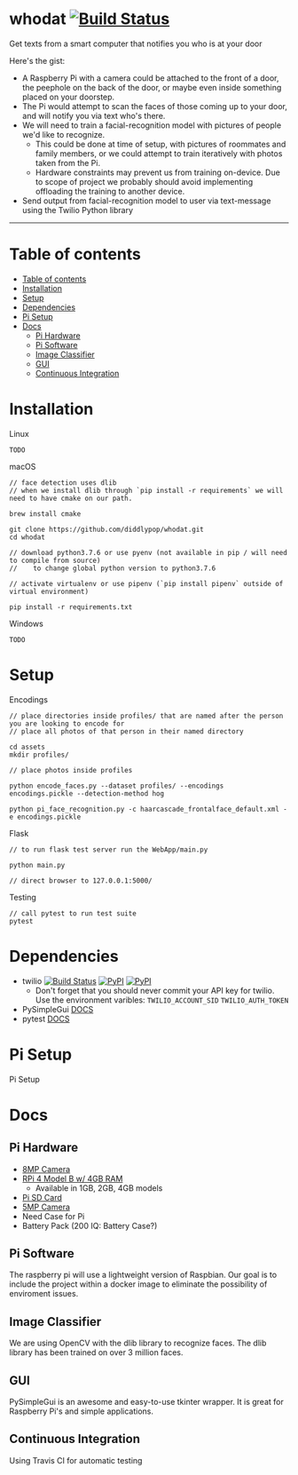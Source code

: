 # whodat [![Build Status](https://travis-ci.com/diddlyPop/whodat.svg?branch=master)](https://travis-ci.com/diddlyPop/whodat)
Get texts from a smart computer that notifies you who is at your door

Here's the gist: 
- A Raspberry Pi with a camera could be attached to the front of a door, the peephole on the back of the door, or maybe even inside something placed on your doorstep. 
- The Pi would attempt to scan the faces of those coming up to your door, and will notify you via text who's there. 
- We will need to train a facial-recognition model with pictures of people we'd like to recognize. 
  - This could be done at time of setup, with pictures of roommates and family members, or we could attempt to train iteratively with photos taken from the Pi. 
  - Hardware constraints may prevent us from training on-device. Due to scope of project we probably should avoid implementing  offloading the training to another device. 
- Send output from facial-recognition model to user via text-message using the Twilio Python library

<hr>


Table of contents
=================
<!--ts-->
   * [Table of contents](#table-of-contents)
   * [Installation](#installation)
   * [Setup](#setup)
   * [Dependencies](#dependencies)
   * [Pi Setup](#pi-setup)
   * [Docs](#docs)
      * [Pi Hardware](#pi-hardware)
      * [Pi Software](#pi-software)
      * [Image Classifier](#image-classifier)
      * [GUI](#gui)
      * [Continuous Integration](#continuous-integration)
<!--te-->


Installation
============
Linux 
```
TODO
```

macOS 
```
// face detection uses dlib 
// when we install dlib through `pip install -r requirements` we will need to have cmake on our path.

brew install cmake

git clone https://github.com/diddlypop/whodat.git
cd whodat

// download python3.7.6 or use pyenv (not available in pip / will need to compile from source)
//    to change global python version to python3.7.6

// activate virtualenv or use pipenv (`pip install pipenv` outside of virtual environment)

pip install -r requirements.txt
```

Windows
```
TODO
```

Setup
============

Encodings
```
// place directories inside profiles/ that are named after the person you are looking to encode for
// place all photos of that person in their named directory

cd assets
mkdir profiles/

// place photos inside profiles

python encode_faces.py --dataset profiles/ --encodings encodings.pickle --detection-method hog

python pi_face_recognition.py -c haarcascade_frontalface_default.xml -e encodings.pickle
```

Flask
```
// to run flask test server run the WebApp/main.py

python main.py

// direct browser to 127.0.0.1:5000/
```

Testing
```
// call pytest to run test suite
pytest
```
Dependencies
============
* twilio [![Build Status](https://secure.travis-ci.org/twilio/twilio-python.png?branch=master)](https://travis-ci.org/twilio/twilio-python)
[![PyPI](https://img.shields.io/pypi/v/twilio.svg)](https://pypi.python.org/pypi/twilio)
[![PyPI](https://img.shields.io/pypi/pyversions/twilio.svg)](https://pypi.python.org/pypi/twilio)
  * Don't forget that you should never commit your API key for twilio. Use the environment varibles:
  `TWILIO_ACCOUNT_SID`
  `TWILIO_AUTH_TOKEN` 
* PySimpleGui [DOCS](https://pysimplegui.readthedocs.io/en/latest/)
* pytest [DOCS](https://pysimplegui.readthedocs.io/en/latest/)


Pi Setup
============
Pi Setup


Docs
============

Pi Hardware
------------
* [8MP Camera](https://www.amazon.com/Raspberry-Pi-Camera-Module-Megapixel/dp/B01ER2SKFS/ref=pd_sbs_60_t_2/131-0042561-3464047?_encoding=UTF8&pd_rd_i=B01ER2SKFS&pd_rd_r=d1922854-798c-4384-bfbb-ddb0f430979c&pd_rd_w=qAEG5&pd_rd_wg=NsYnu&pf_rd_p=5cfcfe89-300f-47d2-b1ad-a4e27203a02a&pf_rd_r=D13ERXMAK8XTRGEYWXS9&refRID=D13ERXMAK8XTRGEYWXS9&th=1)
* [RPi 4 Model B w/ 4GB RAM](https://www.microcenter.com/product/609038/4--model-b-4gb?src=raspberrypi)
  * Available in 1GB, 2GB, 4GB models
* [Pi SD Card](https://www.amazon.com/SanDisk-Ultra-microSDXC-Memory-Adapter/dp/B073JWXGNT/ref=sr_1_4?gclid=Cj0KCQiAyKrxBRDHARIsAKCzn8yOXbrsNP7zloY9gPx6NpudKe4LeQq666Z9RY8GpSEyjtg50SnVzZkaAjFWEALw_wcB&hvadid=329334403855&hvdev=c&hvlocphy=9031586&hvnetw=g&hvqmt=b&hvrand=3206827577863193800&hvtargid=kwd-295528487740&hydadcr=920_1012420322&keywords=sd+micro+sd+card&qid=1579902174&sr=8-4)
* [5MP Camera](https://www.amazon.com/Raspberry-Camera-Module-Megapixels-Sensor/dp/B07L82XBNM/ref=asc_df_B07L82XBNM/?tag=hyprod-20&linkCode=df0&hvadid=343234125040&hvpos=1o1&hvnetw=g&hvrand=15056261039921602735&hvpone=&hvptwo=&hvqmt=&hvdev=c&hvdvcmdl=&hvlocint=&hvlocphy=9031588&hvtargid=pla-717544328579&psc=1&tag=&ref=&adgrpid=68968886317&hvpone=&hvptwo=&hvadid=343234125040&hvpos=1o1&hvnetw=g&hvrand=15056261039921602735&hvqmt=&hvdev=c&hvdvcmdl=&hvlocint=&hvlocphy=9031588&hvtargid=pla-717544328579)
* Need Case for Pi
* Battery Pack (200 IQ: Battery Case?)

Pi Software
------------
The raspberry pi will use a lightweight version of Raspbian. Our goal is to include the project within a docker image to eliminate the possibility of enviroment issues.

Image Classifier
------------
We are using OpenCV with the dlib library to recognize faces. The dlib library has been trained on over 3 million faces.

GUI
------------
PySimpleGui is an awesome and easy-to-use tkinter wrapper. It is great for Raspberry Pi's and simple applications.

Continuous Integration
------------
Using Travis CI for automatic testing

